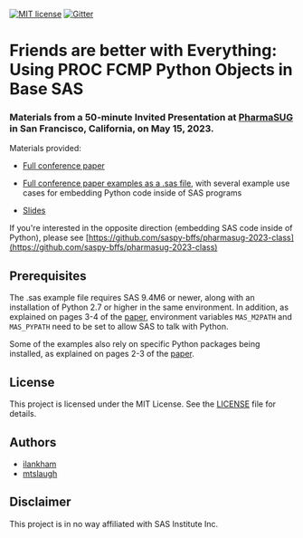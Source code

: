 [![MIT license](https://img.shields.io/badge/License-MIT-blue.svg)](LICENSE)  [![Gitter](https://img.shields.io/gitter/room/saspy-bffs/community.svg?color=777777)](https://gitter.im/saspy-bffs/community)


# Friends are better with Everything: Using PROC FCMP Python Objects in Base SAS


### Materials from a 50-minute Invited Presentation at [PharmaSUG](https://www.pharmasug.org/) in San Francisco, California, on May 15, 2023.

Materials provided:

- [Full conference paper](paper/Paper-PROC_FCMP_Python-PharmaSUG2023.pdf)

- [Full conference paper examples as a .sas file](examples/Examples-PROC_FCMP_Python-PharmaSUG2023.sas), with several example use cases for embedding Python code inside of SAS programs

- [Slides](slides/Slides-PROC_FCMP_Python-PharmaSUG2023.pdf)

If you're interested in the opposite direction (embedding SAS code inside of Python), please see [https://github.com/saspy-bffs/pharmasug-2023-class](https://github.com/saspy-bffs/pharmasug-2023-class)


## Prerequisites

The .sas example file requires SAS 9.4M6 or newer, along with an installation of Python 2.7 or higher in the same environment. In addition, as explained on pages 3-4 of the [paper](paper/Paper-PROC_FCMP_Python-PharmaSUG2023.pdf), environment variables `MAS_M2PATH` and `MAS_PYPATH` need to be set to allow SAS to talk with Python.

Some of the examples also rely on specific Python packages being installed, as explained on pages 2-3 of the [paper](paper/Paper-PROC_FCMP_Python-PharmaSUG2023.pdf).


## License

This project is licensed under the MIT License. See the [LICENSE](LICENSE) file for details.


## Authors

* [ilankham](https://github.com/ilankham)
* [mtslaugh](https://github.com/mtslaugh)


## Disclaimer

This project is in no way affiliated with SAS Institute Inc.
